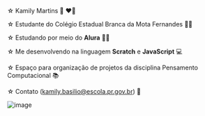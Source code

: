 ☆ Kamily Martins 💋 ❤️‍🔥

☆ Estudante do Colégio Estadual Branca da Mota Fernandes 👩‍🎓

☆ Estudando por meio do **Alura** 👩‍💻

☆ Me desenvolvendo na linguagem **Scratch** e **JavaScript** 💻

☆ Espaço para organização de projetos da disciplina Pensamento Computacional 📚

☆ Contato (kamily.basilio@escola.pr.gov.br) 📧

![image](https://github.com/martinskamily/martinskamily/assets/143710602/41d95900-3de0-4c76-b5bd-975317c78102)

